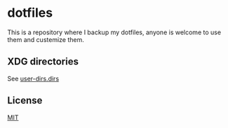 # dotfiles
This is a repository where I backup my dotfiles, anyone is welcome to use them and custemize them.

## XDG directories
See [user-dirs.dirs](dotconfig/user-dirs.dirs)

## License
[MIT](./LICENSE)
